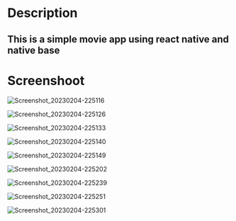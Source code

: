 <h1>Description</h1>
<h2>This is a simple movie app using react native and native base</h2>
<h1>Screenshoot</h1>

![Screenshot_20230204-225116](https://user-images.githubusercontent.com/120534000/221456331-7e646e39-a67d-409b-b2b5-4a38295daa0b.png)

![Screenshot_20230204-225126](https://user-images.githubusercontent.com/120534000/221456336-0133f8a9-3ef2-4e4c-9b3d-10c96b74d95b.png)

![Screenshot_20230204-225133](https://user-images.githubusercontent.com/120534000/221456339-497f9d3f-c477-41b0-8a6e-c718161b0027.png)

![Screenshot_20230204-225140](https://user-images.githubusercontent.com/120534000/221456352-c42d2af6-8094-401e-b8b3-1fc5997532d3.png)

![Screenshot_20230204-225149](https://user-images.githubusercontent.com/120534000/221456357-a86b95bd-1a6a-4955-85a9-0706aacdc471.png)

![Screenshot_20230204-225202](https://user-images.githubusercontent.com/120534000/221456364-21df3f19-5189-4216-b7c4-e6a756029d8c.png)

![Screenshot_20230204-225239](https://user-images.githubusercontent.com/120534000/221456370-4033d66d-6be6-4069-82c7-2e7079e6b9c9.png)

![Screenshot_20230204-225251](https://user-images.githubusercontent.com/120534000/221456380-1d4949b6-0659-42b8-b948-1f4d443e6e23.png)

![Screenshot_20230204-225301](https://user-images.githubusercontent.com/120534000/221456387-79a6e83a-e117-4d02-899b-fdcf9d1469b2.png)

